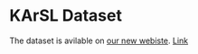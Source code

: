 # KArSL Dataset
The dataset is avilable on [our new webiste](https://hamzah-luqman.github.io/KArSL/). [Link](https://hamzah-luqman.github.io/KArSL/)
